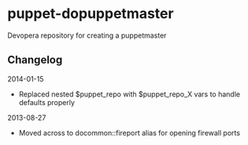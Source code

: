 puppet-dopuppetmaster
=====================

Devopera repository for creating a puppetmaster

Changelog
---------

2014-01-15

 * Replaced nested $puppet_repo with $puppet_repo_X vars to handle defaults properly

2013-08-27

 * Moved across to docommon::fireport alias for opening firewall ports


